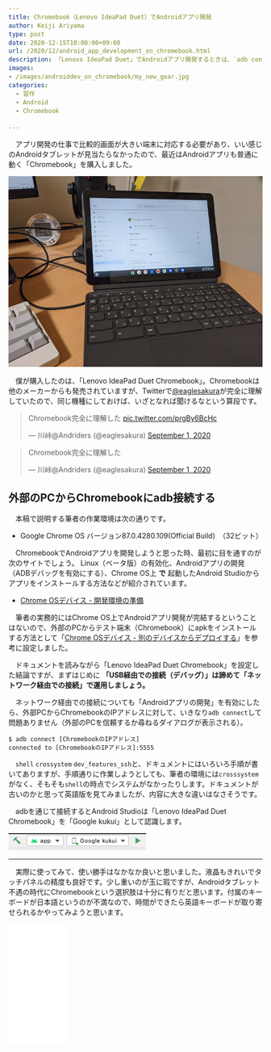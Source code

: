 ```yaml
---
title: Chromebook（Lenovo IdeaPad Duet）でAndroidアプリ開発
author: Keiji Ariyama
type: post
date: 2020-12-15T10:00:00+09:00
url: /2020/12/android_app_development_on_chromebook.html
description: 「Lenovo IdeaPad Duet」でAndroidアプリ開発するときは、`adb connect`するのが一番早いという話。
images:
- /images/androiddev_on_chromebook/my_new_gear.jpg
categories:
  - 習作
  - Android
  - Chromebook

---
```


　アプリ開発の仕事で比較的画面が大きい端末に対応する必要があり、いい感じのAndroidタブレットが見当たらなかったので、最近はAndroidアプリも普通に動く「Chromebook」を購入しました。

![My new gear...](/images/androiddev_on_chromebook/my_new_gear.jpg)

<!--more-->

　僕が購入したのは、「Lenovo IdeaPad Duet Chromebook」。Chromebookは他のメーカーからも発売されていますが、Twitterで[@eaglesakura](https://twitter.com/eaglesakura)が完全に理解していたので、同じ機種にしておけば、いざとなれば聞けるなという算段です。

<blockquote class="twitter-tweet"><p lang="ja" dir="ltr">Chromebook完全に理解した <a href="https://t.co/prgBy6BcHc">pic.twitter.com/prgBy6BcHc</a></p>&mdash; 川峠@Andriders (@eaglesakura) <a href="https://twitter.com/eaglesakura/status/1300752310725869570?ref_src=twsrc%5Etfw">September 1, 2020</a></blockquote> <script async src="https://platform.twitter.com/widgets.js" charset="utf-8"></script>

<blockquote class="twitter-tweet"><p lang="ja" dir="ltr">Chromebook完全に理解した</p>&mdash; 川峠@Andriders (@eaglesakura) <a href="https://twitter.com/eaglesakura/status/1300772791944228866?ref_src=twsrc%5Etfw">September 1, 2020</a></blockquote> <script async src="https://platform.twitter.com/widgets.js" charset="utf-8"></script>

## 外部のPCからChromebookにadb接続する

　本稿で説明する筆者の作業環境は次の通りです。

 * Google Chrome OS バージョン87.0.4280.109(Official Build)　（32ビット）

　ChromebookでAndroidアプリを開発しようと思った時、最初に目を通すのが次のサイトでしょう。
Linux（ベータ版）の有効化、Androidアプリの開発（ADBデバッグを有効にする）、Chrome OS上 **で** 起動したAndroid Studioからアプリをインストールする方法などが紹介されています。

 * [Chrome OSデバイス - 開発環境の準備](https://developer.android.com/topic/arc/development-environment?hl=ja)

　筆者の実務的にはChrome OS上でAndroidアプリ開発が完結するということはないので、外部のPCからテスト端末（Chromebook）にapkをインストールする方法として「[Chrome OSデバイス - 別のデバイスからデプロイする](https://developer.android.com/topic/arc/development-environment?hl=ja#deploy_from_another_device)」を参考に設定しました。

　ドキュメントを読みながら「Lenovo IdeaPad Duet Chromebook」を設定した結論ですが、まずはじめに **「USB経由での接続（デバッグ）」は諦めて「ネットワーク経由での接続」で運用しましょう。**

　ネットワーク経由での接続についても「Androidアプリの開発」を有効にしたら、外部PCからChromebookのIPアドレスに対して、いきなり`adb connect`して問題ありません（外部のPCを信頼するか尋ねるダイアログが表示される）。

```
$ adb connect [ChromebookのIPアドレス]
connected to [ChromebookのIPアドレス]:5555
```

　`shell` `crossystem` `dev_features_ssh`と、ドキュメントにはいろいろ手順が書いてありますが、手順通りに作業しようとしても、筆者の環境には`crosssystem`がなく、そもそも`shell`の時点でシステムがなかったりします。ドキュメントが古いのかと思って英語版を見てみましたが、内容に大きな違いはなさそうです。

　adbを通じて接続するとAndroid Studioは「Lenovo IdeaPad Duet Chromebook」を「Google kukui」として認識します。

![google_kukui](/images/androiddev_on_chromebook/google_kukui.png)

----

　実際に使ってみて、使い勝手はなかなか良いと思いました。液晶もきれいでタッチパネルの精度も良好です。少し重いのが玉に瑕ですが、Androidタブレット不遇の時代にChromebookという選択肢は十分に有りだと思います。付属のキーボードが日本語というのが不満なので、時間ができたら英語キーボードが取り寄せられるかやってみようと思います。

<iframe style="width:120px;height:240px;" marginwidth="0" marginheight="0" scrolling="no" frameborder="0" src="//rcm-fe.amazon-adsystem.com/e/cm?lt1=_blank&bc1=000000&IS2=1&bg1=FFFFFF&fc1=000000&lc1=0000FF&t=keijiariyama-22&language=ja_JP&o=9&p=8&l=as4&m=amazon&f=ifr&ref=as_ss_li_til&asins=B08G4MS4PF&linkId=ecdd3761899c6480090d50dbcffc1162"></iframe>
